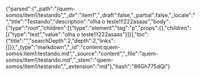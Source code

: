 {"parsed":{"_path":"/quem-somos/item1/testando","_dir":"item1","_draft":false,"_partial":false,"_locale":"","title":"Testando","description":"olha o teste!!!222asaas","body":{"type":"root","children":[{"type":"element","tag":"p","props":{},"children":[{"type":"text","value":"olha o teste!!!222asaas"}]}],"toc":{"title":"","searchDepth":2,"depth":2,"links":[]}},"_type":"markdown","_id":"content:quem-somos:item1:testando.md","_source":"content","_file":"quem-somos/item1/testando.md","_stem":"quem-somos/item1/testando","_extension":"md"},"hash":"86Gh775dQi"}